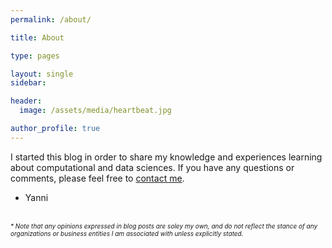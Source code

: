 ```yaml
---
permalink: /about/

title: About

type: pages

layout: single
sidebar:

header:
  image: /assets/media/heartbeat.jpg

author_profile: true
---
```


I started this blog in order to share my knowledge and experiences learning about computational and data sciences. If you have any questions or comments, please feel free to [contact me](/contact).

- Yanni

<br>
<body><font size="1"><i>* Note that any opinions expressed in blog posts are soley my own, and do not reflect the stance of any organizations or business entities I am associated with unless explicitly stated.</i></font></body>
